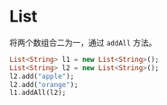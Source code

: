 # List

将两个数组合二为一，通过 `addAll` 方法。

```dart
List<String> l1 = new List<String>();
List<String> l2 = new List<String>();
l2.add("apple");
l2.add("orange");
l1.addAll(l2);
```



